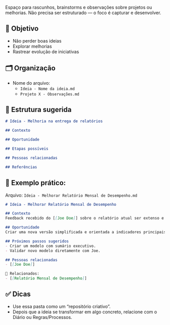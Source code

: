 Espaço para rascunhos, brainstorms e observações sobre projetos ou melhorias. Não precisa ser estruturado — o foco é capturar e desenvolver.
## 📌 Objetivo

- Não perder boas ideias
- Explorar melhorias
- Rastrear evolução de iniciativas
## 🗂 Organização

- Nome do arquivo:
  - `Ideia - Nome da ideia.md`
  - `Projeto X - Observações.md`
## 🧱 Estrutura sugerida

```markdown
# Ideia - Melhoria na entrega de relatórios

## Contexto

## Oportunidade

## Etapas possíveis

## Pessoas relacionadas

## Referências
```
## 📌 Exemplo prático:

Arquivo: `Ideia - Melhorar Relatório Mensal de Desempenho.md`

```markdown
# Ideia - Melhorar Relatório Mensal de Desempenho

## Contexto
Feedback recebido do [[Joe Doe]] sobre o relatório atual ser extenso e pouco objetivo.

## Oportunidade
Criar uma nova versão simplificada e orientada a indicadores principais.

## Próximos passos sugeridos
- Criar um modelo com sumário executivo.
- Validar novo modelo diretamente com Joe.

## Pessoas relacionadas
- [[Joe Doe]]

🔗 Relacionados:
- [[Relatório Mensal de Desempenho]]
```
## ✅ Dicas

- Use essa pasta como um “repositório criativo”.
- Depois que a ideia se transformar em algo concreto, relacione com o Diário ou Regras/Processos.

